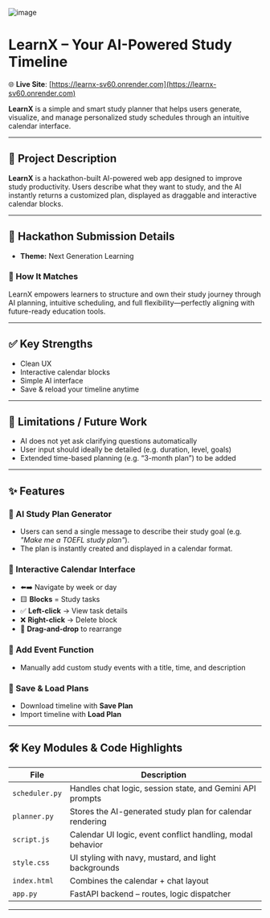 
![image](https://github.com/user-attachments/assets/77e3ac5f-1439-4ed9-8604-45c79eafaf0e)

# LearnX – Your AI-Powered Study Timeline

🌐 **Live Site**: [https://learnx-sv60.onrender.com](https://learnx-sv60.onrender.com)

**LearnX** is a simple and smart study planner that helps users generate, visualize, and manage personalized study schedules through an intuitive calendar interface.

---

## 🚀 Project Description

**LearnX** is a hackathon-built AI-powered web app designed to improve study productivity. Users describe what they want to study, and the AI instantly returns a customized plan, displayed as draggable and interactive calendar blocks.

---

## 🎯 Hackathon Submission Details

- **Theme:** Next Generation Learning

### 🔗 How It Matches
LearnX empowers learners to structure and own their study journey through AI planning, intuitive scheduling, and full flexibility—perfectly aligning with future-ready education tools.

---

## ✅ Key Strengths

- Clean UX  
- Interactive calendar blocks  
- Simple AI interface  
- Save & reload your timeline anytime  

---

## 🚧 Limitations / Future Work

- AI does not yet ask clarifying questions automatically  
- User input should ideally be detailed (e.g. duration, level, goals)  
- Extended time-based planning (e.g. “3-month plan”) to be added  

---

## ✨ Features

### 🧠 AI Study Plan Generator
- Users can send a single message to describe their study goal (e.g. _"Make me a TOEFL study plan"_).
- The plan is instantly created and displayed in a calendar format.

### 📅 Interactive Calendar Interface
- ⬅️➡️ Navigate by week or day
- 🟨 **Blocks** = Study tasks
- ✅ **Left-click** → View task details  
- ❌ **Right-click** → Delete block  
- 🔄 **Drag-and-drop** to rearrange  

### 📝 Add Event Function
- Manually add custom study events with a title, time, and description

### 💾 Save & Load Plans
- Download timeline with **Save Plan**
- Import timeline with **Load Plan**

---

## 🛠️ Key Modules & Code Highlights

| File              | Description |
|-------------------|-------------|
| `scheduler.py`    | Handles chat logic, session state, and Gemini API prompts |
| `planner.py`      | Stores the AI-generated study plan for calendar rendering |
| `script.js`       | Calendar UI logic, event conflict handling, modal behavior |
| `style.css`       | UI styling with navy, mustard, and light backgrounds |
| `index.html`      | Combines the calendar + chat layout |
| `app.py`          | FastAPI backend – routes, logic dispatcher |

---
